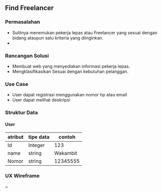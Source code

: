## Find Freelancer
### Permasalahan
- Sulitnya menemukan pekerja lepas atau Freelancer yang sesuai dengan bidang ataupun satu kriteria yang diinginkan.
-
### Rancangan Solusi
- Membuat web yang menyediakan informasi pekerja lepas.
- Mengklasifikasikan Sesuai dengan kebutuhan pelanggan.

### Use Case
- User dapat registrasi menggunakan nomor hp atau email
- User dapat melihat deskripsi 

### Struktur Data
#### User
|atribut | tipe data| contoh|
|---|---|---|
|Id| Integer| 123|
|name| string| Wakambit|
|Nomor| string| 12345555|

### UX Wireframe
~

